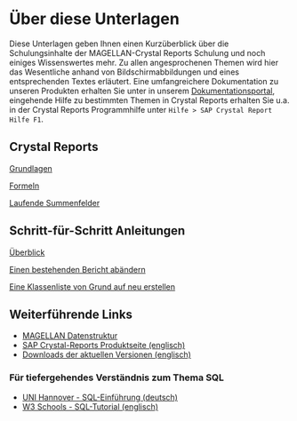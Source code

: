 # Über diese Unterlagen

Diese Unterlagen geben Ihnen einen Kurzüberblick über die Schulungsinhalte der MAGELLAN-Crystal Reports Schulung und noch einiges Wissenswertes mehr. Zu allen angesprochenen Themen wird hier das Wesentliche anhand von Bildschirmabbildungen und eines entsprechenden Textes erläutert. Eine umfangreichere Dokumentation zu unseren Produkten erhalten Sie unter in unserem [Dokumentationsportal](https://www.stueber.de/docs.php), eingehende Hilfe zu bestimmten Themen in Crystal Reports erhalten Sie u.a. in der Crystal Reports Programmhilfe unter `Hilfe > SAP Crystal Report Hilfe F1`.

## Crystal Reports

[Grundlagen](basics.md)

[Formeln](formulas.md)

[Laufende Summenfelder](running_totals.md)

<!-- [Gruppierungen](groups.md) -->

<!-- [Unterberichte](subreports.md) -->

## Schritt-für-Schritt Anleitungen

[Überblick](step-by-step/overview.md)

[Einen bestehenden Bericht abändern](step-by-step/change_report.md)

[Eine Klassenliste von Grund auf neu erstellen](step-by-step/create_class_list.md)

## Weiterführende Links

* [MAGELLAN Datenstruktur](https://doc.magellan-toolbox.stueber.de/datenstruktur)
* [SAP Crystal-Reports Produktseite (englisch)](https://www.sap.com/germany/products/crystal-reports.html)
* [Downloads der aktuellen Versionen (englisch)](https://www.crystalreports.com/download/)

### Für tiefergehendes Verständnis zum Thema SQL

* [UNI Hannover - SQL-Einführung (deutsch)](https://www.luis.uni-hannover.de/fileadmin/kurse/material/SQL-Einfuehrung/SQL_01_Einfuehrung.pdf)
* [W3 Schools - SQL-Tutorial (englisch)](https://www.w3schools.com/sql/)
